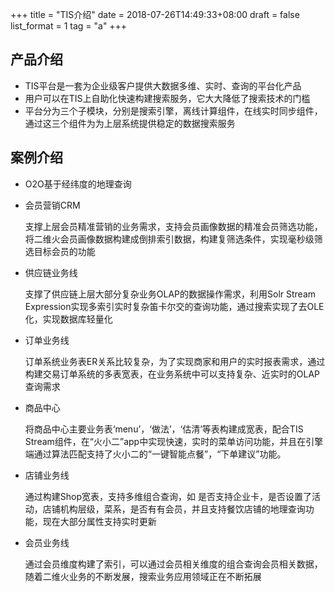 ﻿+++
title = "TIS介绍"
date = 2018-07-26T14:49:33+08:00
draft = false
list_format = 1
tag = "a"
+++

## 产品介绍

- TIS平台是一套为企业级客户提供大数据多维、实时、查询的平台化产品
- 用户可以在TIS上自助化快速构建搜索服务，它大大降低了搜索技术的门槛
- 平台分为三个子模块，分别是搜索引擎，离线计算组件，在线实时同步组件，通过这三个组件为为上层系统提供稳定的数据搜索服务

## 案例介绍
- O2O基于经纬度的地理查询

- 会员营销CRM

    支撑上层会员精准营销的业务需求，支持会员画像数据的精准会员筛选功能，将二维火会员画像数据构建成倒排索引数据，构建复筛选条件，实现毫秒级筛选目标会员的功能

- 供应链业务线

    支撑了供应链上层大部分复杂业务OLAP的数据操作需求，利用Solr Stream Expression实现多索引实时复杂笛卡尔交的查询功能，通过搜索实现了去OLE化，实现数据库轻量化
  
- 订单业务线

    订单系统业务表ER关系比较复杂，为了实现商家和用户的实时报表需求，通过构建交易订单系统的多表宽表，在业务系统中可以支持复杂、近实时的OLAP查询需求
- 商品中心

    将商品中心主要业务表‘menu’，‘做法’，‘估清’等表构建成宽表，配合TIS Stream组件，在“火小二”app中实现快速，实时的菜单访问功能，并且在引擎端通过算法匹配支持了火小二的“一键智能点餐”，“下单建议”功能。
- 店铺业务线

    通过构建Shop宽表，支持多维组合查询，如 是否支持企业卡，是否设置了活动，店铺机构层级，菜系，是否有有会员，并且支持餐饮店铺的地理查询功能，现在大部分属性支持实时更新
- 会员业务线

    通过会员维度构建了索引，可以通过会员相关维度的组合查询会员相关数据，随着二维火业务的不断发展，搜索业务应用领域正在不断拓展

